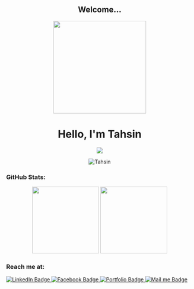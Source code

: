 <h2 align="center">Welcome...</h2>

<div id="header" align="center">
  <img src="https://media.giphy.com/media/qgQUggAC3Pfv687qPC/giphy.gif" width="250"/>
</div>

<h1 align="center">Hello, I'm Tahsin</h1>
  <p align="center">
 <img src="https://readme-typing-svg.herokuapp.com?lines=Professional+Web+Developer;PHP/Laravel%20|%20Javascript%20|%20React.js;Keep%20your%20trust%20on%20my%20work...;&center=true&width=500&height=50">
  <p align="center"> <img src="https://komarev.com/ghpvc/?username=TK47bd" alt="Tahsin" /> </p>
</p>

### GitHub Stats:

<p align= "center">
  
  <img height= "180" src="https://github-readme-stats.vercel.app/api?username=TK47bd&theme=radical&show_icons=true" />
  <img height= "180" src="https://github-readme-stats.vercel.app/api/top-langs/?username=TK47bd&theme=radical&layout=compact" />
</p>

### Reach me at:            
<div id="badges">
  <a href="https://www.linkedin.com/in/md-tahsin-sakib-5590971a6/" target="_blank">
    <img src="https://img.shields.io/badge/LinkedIn-skyblue?style=for-the-badge&logo=linkedin&logoColor=blue" alt="LinkedIn Badge"/>
  </a>
  <a href="https://facebook.com/tk47bd" target="_blank">
    <img src="https://img.shields.io/badge/facebook-blue?style=for-the-badge&logo=facebook&logoColor=white" alt="Facebook Badge"/>
  </a>
  <a href="https://sites.google.com/view/tk47bd" target="_blank">
    <img src="https://img.shields.io/badge/Portfolio-litegreen?style=for-the-badge&logo=googleearth&logoColor=white" alt="Portfolio Badge"/>
  </a>
  <a href="mailto:tahsin@symstar.co.uk" target="_blank">
    <img src="https://img.shields.io/badge/Send%20Mail-orange?style=for-the-badge&logo=gmail&logoColor=white" alt="Mail me Badge"/>
  </a>
</div>
